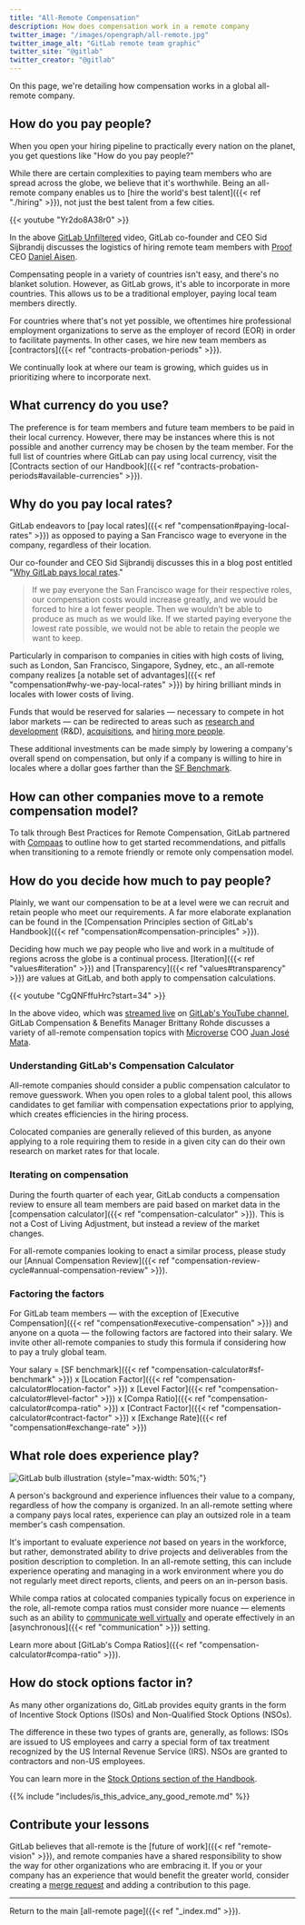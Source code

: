 ```yaml
---
title: "All-Remote Compensation"
description: How does compensation work in a remote company
twitter_image: "/images/opengraph/all-remote.jpg"
twitter_image_alt: "GitLab remote team graphic"
twitter_site: "@gitlab"
twitter_creator: "@gitlab"
---
```


On this page, we're detailing how compensation works in a global all-remote company.

## How do you pay people?

When you open your hiring pipeline to practically every nation on the planet, you get questions like "How do you pay people?"

While there are certain complexities to paying team members who are spread across the globe, we believe that it's worthwhile. Being an all-remote company enables us to [hire the world's best talent]({{< ref "./hiring" >}}), not just the best talent from a few cities.

{{< youtube "Yr2do8A38r0" >}}

In the above [GitLab Unfiltered](https://www.youtube.com/channel/UCMtZ0sc1HHNtGGWZFDRTh5A) video, GitLab co-founder and CEO Sid Sijbrandij discusses the logistics of hiring remote team members with [Proof](https://prooftrading.com/) CEO [Daniel Aisen](https://twitter.com/dcaisen).

Compensating people in a variety of countries isn't easy, and there's no blanket solution. However, as GitLab grows, it's able to incorporate in more countries. This allows us to be a traditional employer, paying local team members directly.

For countries where that's not yet possible, we oftentimes hire professional employment organizations to serve as the employer of record (EOR) in order to facilitate payments. In other cases, we hire new team members as [contractors]({{< ref "contracts-probation-periods" >}}).

We continually look at where our team is growing, which guides us in prioritizing where to incorporate next.

## What currency do you use?

The preference is for team members and future team members to be paid in their local currency. However, there may be instances where this is not possible and another currency may be chosen by the team member. For the full list of countries where GitLab can pay using local currency, visit the [Contracts section of our Handbook]({{< ref "contracts-probation-periods#available-currencies" >}}).

## Why do you pay local rates?

GitLab endeavors to [pay local rates]({{< ref "compensation#paying-local-rates" >}}) as opposed to paying a San Francisco wage to everyone in the company, regardless of their location.

Our co-founder and CEO Sid Sijbrandij discusses this in a blog post entitled "[Why GitLab pays local rates](https://about.gitlab.com/blog/2019/02/28/why-we-pay-local-rates/)."

> If we pay everyone the San Francisco wage for their respective roles, our compensation costs would increase greatly, and we would be forced to hire a lot fewer people. Then we wouldn’t be able to produce as much as we would like. If we started paying everyone the lowest rate possible, we would not be able to retain the people we want to keep.

Particularly in comparison to companies in cities with high costs of living, such as London, San Francisco, Singapore, Sydney, etc., an all-remote company realizes [a notable set of advantages]({{< ref "compensation#why-we-pay-local-rates" >}}) by hiring brilliant minds in locales with lower costs of living.

Funds that would be reserved for salaries — necessary to compete in hot labor markets — can be redirected to areas such as [research and development](https://about.gitlab.com/blog/2018/06/12/how-ux-research-impacts-product-decisions/) (R&D), [acquisitions](/handbook/acquisitions/), and [hiring more people](https://about.gitlab.com/jobs/).

These additional investments can be made simply by lowering a company's overall spend on compensation, but only if a company is willing to hire in locales where a dollar goes farther than the [SF Benchmark](/handbook/total-rewards/compensation/compensation-calculator#sf-benchmark).

## How can other companies move to a remote compensation model?

To talk through Best Practices for Remote Compensation, GitLab partnered with [Compaas](https://www2.compa.as/gitlab) to outline how to get started recommendations, and pitfalls when transitioning to a remote friendly or remote only compensation model.

## How do you decide how much to pay people?

Plainly, we want our compensation to be at a level were we can recruit and retain people who meet our requirements. A far more elaborate explanation can be found in the [Compensation Principles section of GitLab's Handbook]({{< ref "compensation#compensation-principles" >}}).

Deciding how much we pay people who live and work in a multitude of regions across the globe is a continual process. [Iteration]({{< ref "values#iteration" >}}) and [Transparency]({{< ref "values#transparency" >}}) are values at GitLab, and both apply to compensation calculations.

{{< youtube "CgQNFffuHrc?start=34" >}}

In the above video, which was [streamed live](https://www.youtube.com/watch?v=CgQNFffuHrc) on [GitLab's YouTube channel](https://www.youtube.com/channel/UCnMGQ8QHMAnVIsI3xJrihhg), GitLab Compensation & Benefits Manager Brittany Rohde discusses a variety of all-remote compensation topics with [Microverse](https://www.microverse.org/) COO [Juan José Mata](https://www.linkedin.com/in/jjmata).

### Understanding GitLab's Compensation Calculator

All-remote companies should consider a public compensation calculator to remove guesswork. When you open roles to a global talent pool, this allows candidates to get familiar with compensation expectations prior to applying, which creates efficiencies in the hiring process.

Colocated companies are generally relieved of this burden, as anyone applying to a role requiring them to reside in a given city can do their own research on market rates for that locale.

### Iterating on compensation

During the fourth quarter of each year, GitLab conducts a compensation review to ensure all team members are paid based on market data in the [compensation calculator]({{< ref "compensation-calculator" >}}). This is not a Cost of Living Adjustment, but instead a review of the market changes.

For all-remote companies looking to enact a similar process, please study our [Annual Compensation Review]({{< ref "compensation-review-cycle#annual-compensation-review" >}}).

### Factoring the factors

For GitLab team members — with the exception of [Executive Compensation]({{< ref "compensation#executive-compensation" >}}) and anyone on a quota — the following factors are factored into their salary. We invite other all-remote companies to study this formula if considering how to pay a truly global team.

Your salary = [SF benchmark]({{< ref "compensation-calculator#sf-benchmark" >}}) x [Location Factor]({{< ref "compensation-calculator#location-factor" >}}) x [Level Factor]({{< ref "compensation-calculator#level-factor" >}}) x [Compa Ratio]({{< ref "compensation-calculator#compa-ratio" >}}) x [Contract Factor]({{< ref "compensation-calculator#contract-factor" >}}) x [Exchange Rate]({{< ref "compensation#exchange-rate" >}})

## What role does experience play?

![GitLab bulb illustration](/images/all-remote/gitlab-collaboration-illustration.jpg)
{style="max-width: 50%;"}

A person's background and experience influences their value to a company, regardless of how the company is organized. In an all-remote setting where a company pays local rates, experience can play an outsized role in a team member's cash compensation.

It's important to evaluate experience *not* based on years in the workforce, but rather, demonstrated ability to drive projects and deliverables from the position description to completion. In an all-remote setting, this can include experience operating and managing in a work environment where you do not regularly meet direct reports, clients, and peers on an in-person basis.

While compa ratios at colocated companies typically focus on experience in the role, all-remote compa ratios must consider more nuance — elements such as an ability to [communicate well virtually](https://about.gitlab.com/blog/2019/08/05/tips-for-mastering-video-calls/) and operate effectively in an [asynchronous]({{< ref "communication" >}}) setting.

Learn more about [GitLab's Compa Ratios]({{< ref "compensation-calculator#compa-ratio" >}}).

## How do stock options factor in?

As many other organizations do, GitLab provides equity grants in the form of Incentive Stock Options (ISOs) and Non-Qualified Stock Options (NSOs).

The difference in these two types of grants are, generally, as follows: ISOs are issued to US employees and carry a special form of tax treatment recognized by the US Internal Revenue Service (IRS). NSOs are granted to contractors and non-US employees.

You can learn more in the [Stock Options section of the Handbook](/handbook/stock-options/).

{{% include "includes/is_this_advice_any_good_remote.md" %}}

## Contribute your lessons

GitLab believes that all-remote is the [future of work]({{< ref "remote-vision" >}}), and remote companies have a shared responsibility to show the way for other organizations who are embracing it. If you or your company has an experience that would benefit the greater world, consider creating a [merge request](https://docs.gitlab.com/ee/user/project/merge_requests/) and adding a contribution to this page.

----

Return to the main [all-remote page]({{< ref "_index.md" >}}).
